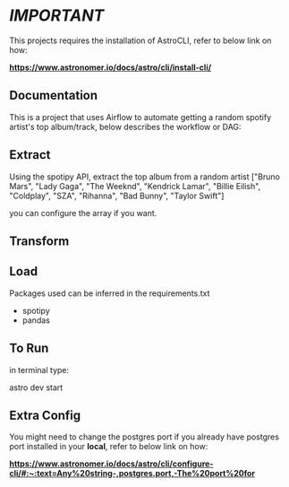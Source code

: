 # ***IMPORTANT*** 

This projects requires the installation of AstroCLI, refer to below link on how:

**https://www.astronomer.io/docs/astro/cli/install-cli/**


## **Documentation**

This is a project that uses Airflow to automate getting a random spotify artist's top album/track, below describes the workflow or DAG:

## Extract
Using the spotipy API, extract the top album from a random artist ["Bruno Mars", "Lady Gaga", "The Weeknd", "Kendrick Lamar", "Billie Eilish", "Coldplay", "SZA", "Rihanna", "Bad Bunny", "Taylor Swift"]

you can configure the array if you want.
## Transform 

## Load

Packages used can be inferred in the requirements.txt
- spotipy
- pandas

## **To Run**

in terminal type:

astro dev start

## **Extra Config**

You might need to change the postgres port if you already have postgres port installed in your **local**, refer to below link on how:

**https://www.astronomer.io/docs/astro/cli/configure-cli/#:~:text=Any%20string-,postgres.port,-The%20port%20for**
